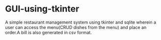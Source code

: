 # GUI-using-tkinter

A simple restaurant management system using tkinter and sqlite wherein a user can access the menu(CRUD dishes from the menu) and place an order.A bill is also generated in csv format.
